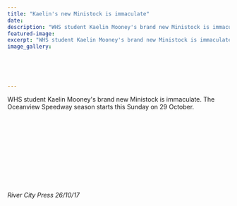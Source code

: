 ```yaml
---
title: "Kaelin's new Ministock is immaculate"
date: 
description: "WHS student Kaelin Mooney's brand new Ministock is immaculate. The Oceanview Speedway season starts this Sunday..."
featured-image: 
excerpt: "WHS student Kaelin Mooney's brand new Ministock is immaculate. The Oceanview Speedway season starts this Sunday on 29 October."
image_gallery:
    
    
    
    
    
---
```


<p><span>WHS student Kaelin Mooney's brand new Ministock is immaculate.&nbsp;The Oceanview Speedway season starts this Sunday on 29 October.</span></p>
<p><span><br /></span></p>
<p><span><br /></span></p>
<p><span><br /></span></p>
<p><span><br /></span></p>
<p><span><br /></span></p>
<p><span><img src=http://c1940652.r52.cf0.rackcdn.com/5a1f7749b8d39a25b6000baa/Kaelin-Mooneys-new-ministock.jpg alt="" /></span></p>
<p><em><span>River City Press 26/10/17</span></em></p>

